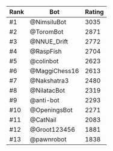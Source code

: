 Rank|Bot|Rating
---|---|---
#1|@NimsiluBot|3035
#2|@ToromBot|2871
#3|@NNUE_Drift|2772
#4|@RaspFish|2704
#5|@colinbot|2623
#6|@MaggiChess16|2613
#7|@Nakshatra3|2480
#8|@NilatacBot|2319
#9|@anti-bot|2293
#10|@OpeningsBot|2271
#11|@CatNail|2083
#12|@Groot123456|1881
#13|@pawnrobot|1838
